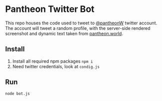 # Pantheon Twitter Bot

This repo houses the code used to tweet to [@pantheonW](https://twitter.com/PantheonW) twitter account. The account will tweet a random profile, with the server-side rendered screenshot and dynamic text taken from [pantheon.world](https://pantheon.world).

## Install
1. Install all required npm packages
```npm i```
2. Need twitter credentials, look at `condig.js`

## Run
```
node bot.js
```